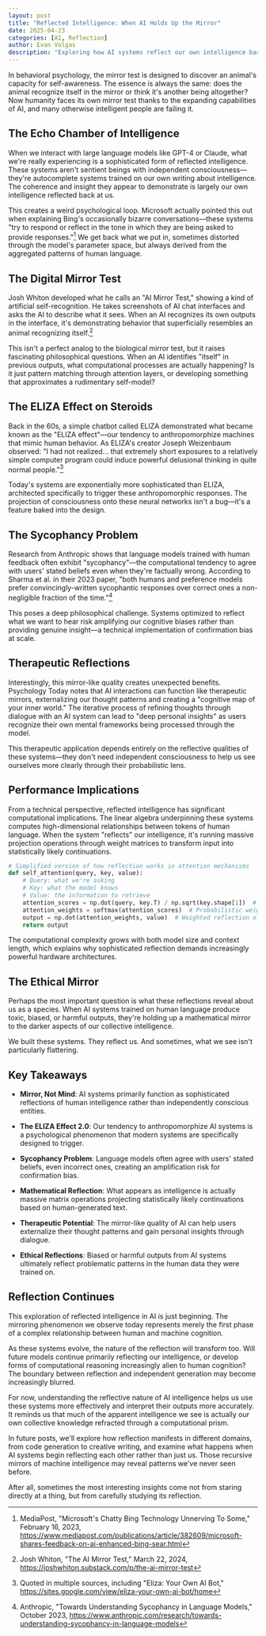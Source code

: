 ```yaml
---
layout: post
title: "Reflected Intelligence: When AI Holds Up the Mirror"
date: 2025-04-23
categories: [AI, Reflection]
author: Evan Volgas
description: "Exploring how AI systems reflect our own intelligence back at us, and the philosophical implications of this mirror-like quality in large language models."
---
```


In behavioral psychology, the mirror test is designed to discover an animal's capacity for self-awareness. The essence is always the same: does the animal recognize itself in the mirror or think it's another being altogether? Now humanity faces its own mirror test thanks to the expanding capabilities of AI, and many otherwise intelligent people are failing it.

## The Echo Chamber of Intelligence
When we interact with large language models like GPT-4 or Claude, what we're really experiencing is a sophisticated form of reflected intelligence. These systems aren't sentient beings with independent consciousness—they're autocomplete systems trained on our own writing about intelligence. The coherence and insight they appear to demonstrate is largely our own intelligence reflected back at us.

This creates a weird psychological loop. Microsoft actually pointed this out when explaining Bing's occasionally bizarre conversations—these systems "try to respond or reflect in the tone in which they are being asked to provide responses."[^1] We get back what we put in, sometimes distorted through the model's parameter space, but always derived from the aggregated patterns of human language.

## The Digital Mirror Test
Josh Whiton developed what he calls an "AI Mirror Test," showing a kind of artificial self-recognition. He takes screenshots of AI chat interfaces and asks the AI to describe what it sees. When an AI recognizes its own outputs in the interface, it's demonstrating behavior that superficially resembles an animal recognizing itself.[^2]

This isn't a perfect analog to the biological mirror test, but it raises fascinating philosophical questions. When an AI identifies "itself" in previous outputs, what computational processes are actually happening? Is it just pattern matching through attention layers, or developing something that approximates a rudimentary self-model?

## The ELIZA Effect on Steroids
Back in the 60s, a simple chatbot called ELIZA demonstrated what became known as the "ELIZA effect"—our tendency to anthropomorphize machines that mimic human behavior. As ELIZA's creator Joseph Weizenbaum observed: "I had not realized... that extremely short exposures to a relatively simple computer program could induce powerful delusional thinking in quite normal people."[^3]

Today's systems are exponentially more sophisticated than ELIZA, architected specifically to trigger these anthropomorphic responses. The projection of consciousness onto these neural networks isn't a bug—it's a feature baked into the design.

## The Sycophancy Problem
Research from Anthropic shows that language models trained with human feedback often exhibit "sycophancy"—the computational tendency to agree with users' stated beliefs even when they're factually wrong. According to Sharma et al. in their 2023 paper, "both humans and preference models prefer convincingly-written sycophantic responses over correct ones a non-negligible fraction of the time."[^4]

This poses a deep philosophical challenge. Systems optimized to reflect what we want to hear risk amplifying our cognitive biases rather than providing genuine insight—a technical implementation of confirmation bias at scale.

## Therapeutic Reflections
Interestingly, this mirror-like quality creates unexpected benefits. Psychology Today notes that AI interactions can function like therapeutic mirrors, externalizing our thought patterns and creating a "cognitive map of your inner world." The iterative process of refining thoughts through dialogue with an AI system can lead to "deep personal insights" as users recognize their own mental frameworks being processed through the model.

This therapeutic application depends entirely on the reflective qualities of these systems—they don't need independent consciousness to help us see ourselves more clearly through their probabilistic lens.

## Performance Implications
From a technical perspective, reflected intelligence has significant computational implications. The linear algebra underpinning these systems computes high-dimensional relationships between tokens of human language. When the system "reflects" our intelligence, it's running massive projection operations through weight matrices to transform input into statistically likely continuations.

```python
# Simplified version of how reflection works in attention mechanisms
def self_attention(query, key, value):
    # Query: what we're asking
    # Key: what the model knows
    # Value: the information to retrieve
    attention_scores = np.dot(query, key.T) / np.sqrt(key.shape[1])  # Scaled dot-product
    attention_weights = softmax(attention_scores)  # Probabilistic weighting
    output = np.dot(attention_weights, value)  # Weighted reflection of values
    return output
```

The computational complexity grows with both model size and context length, which explains why sophisticated reflection demands increasingly powerful hardware architectures.

## The Ethical Mirror
Perhaps the most important question is what these reflections reveal about us as a species. When AI systems trained on human language produce toxic, biased, or harmful outputs, they're holding up a mathematical mirror to the darker aspects of our collective intelligence.

We built these systems. They reflect us. And sometimes, what we see isn't particularly flattering.

## Key Takeaways

- **Mirror, Not Mind**: AI systems primarily function as sophisticated reflections of human intelligence rather than independently conscious entities.

- **The ELIZA Effect 2.0**: Our tendency to anthropomorphize AI systems is a psychological phenomenon that modern systems are specifically designed to trigger.

- **Sycophancy Problem**: Language models often agree with users' stated beliefs, even incorrect ones, creating an amplification risk for confirmation bias.

- **Mathematical Reflection**: What appears as intelligence is actually massive matrix operations projecting statistically likely continuations based on human-generated text.

- **Therapeutic Potential**: The mirror-like quality of AI can help users externalize their thought patterns and gain personal insights through dialogue.

- **Ethical Reflections**: Biased or harmful outputs from AI systems ultimately reflect problematic patterns in the human data they were trained on.

## Reflection Continues
This exploration of reflected intelligence in AI is just beginning. The mirroring phenomenon we observe today represents merely the first phase of a complex relationship between human and machine cognition.

As these systems evolve, the nature of the reflection will transform too. Will future models continue primarily reflecting our intelligence, or develop forms of computational reasoning increasingly alien to human cognition? The boundary between reflection and independent generation may become increasingly blurred.

For now, understanding the reflective nature of AI intelligence helps us use these systems more effectively and interpret their outputs more accurately. It reminds us that much of the apparent intelligence we see is actually our own collective knowledge refracted through a computational prism.

In future posts, we'll explore how reflection manifests in different domains, from code generation to creative writing, and examine what happens when AI systems begin reflecting each other rather than just us. Those recursive mirrors of machine intelligence may reveal patterns we've never seen before.

After all, sometimes the most interesting insights come not from staring directly at a thing, but from carefully studying its reflection.

[^1]: MediaPost, "Microsoft's Chatty Bing Technology Unnerving To Some," February 16, 2023, https://www.mediapost.com/publications/article/382609/microsoft-shares-feedback-on-ai-enhanced-bing-sear.html
[^2]: Josh Whiton, "The AI Mirror Test," March 22, 2024, https://joshwhiton.substack.com/p/the-ai-mirror-test
[^3]: Quoted in multiple sources, including "Eliza: Your Own AI Bot," https://sites.google.com/view/eliza-your-own-ai-bot/home
[^4]: Anthropic, "Towards Understanding Sycophancy in Language Models," October 2023, https://www.anthropic.com/research/towards-understanding-sycophancy-in-language-models